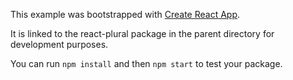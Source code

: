 This example was bootstrapped with [Create React App](https://github.com/facebook/create-react-app).

It is linked to the react-plural package in the parent directory for development purposes.

You can run `npm install` and then `npm start` to test your package.
